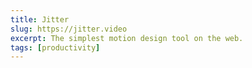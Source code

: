 ```yaml
---
title: Jitter
slug: https://jitter.video
excerpt: The simplest motion design tool on the web.
tags: [productivity]
---
```

